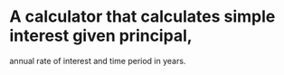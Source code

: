 # A calculator that calculates simple interest given principal,     
annual rate of interest and time period in years.
